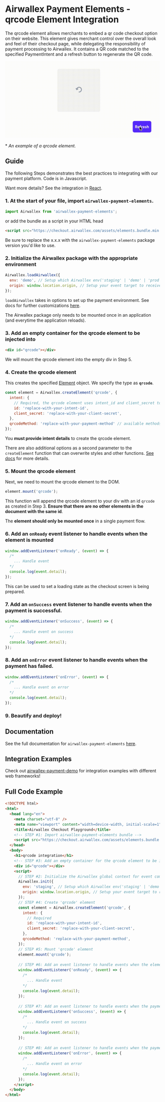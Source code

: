 # Airwallex Payment Elements - qrcode Element Integration

The qrcode element allows merchants to embed a qr code checkout option on their website. This element gives merchant control over the overall look and feel of their checkout page, while delegating the responsibility of payment processing to Airwallex. It contains a QR code matched to the specified PaymentIntent and a refresh button to regenerate the QR code.

![](assets/qrcode.gif)

\* _An example of a qrcode element._

## Guide

The following Steps demonstrates the best practices to integrating with our payment platform. Code is in Javascript.

Want more details? See the integration in [React](/integrations/react/src/components/Qrcode.jsx).

### 1. At the start of your file, import `airwallex-payment-elements`.

```js
import Airwallex from 'airwallex-payment-elements';
```

or add the bundle as a script in your HTML head

```html
<script src="https://checkout.airwallex.com/assets/elements.bundle.min.js"></script>
```

Be sure to replace the x.x.x with the `airwallex-payment-elements` package version you'd like to use.

### 2. Initialize the Airwallex package with the appropriate environment

```js
Airwallex.loadAirwallex({
  env: 'demo', // Setup which Airwallex env('staging' | 'demo' | 'prod') to integrate with
  origin: window.location.origin, // Setup your event target to receive the browser events message
});
```

`loadAirwallex` takes in options to set up the payment environment. See docs for further customizations [here](/docs#loadAirwallex).

The Airwallex package only needs to be mounted once in an application (and everytime the application reloads).

### 3. Add an empty container for the qrcode element to be injected into

```html
<div id="qrcode"></div>
```

We will mount the qrcode element into the empty div in Step 5.

### 4. Create the qrcode element

This creates the specified [Element](/docs#Element) object. We specify the type as **`qrcode`**.

```js
const element = Airwallex.createElement('qrcode', {
  intent: {
    // Required, the qrcode element uses intent_id and client_secret to prepare checkout
    id: 'replace-with-your-intent-id',
    client_secret: 'replace-with-your-client-secret',
  },
  qrcodeMethod: 'replace-with-your-payment-method' // available methods: 'alipayhk', 'kakaopay', 'wechatpay'
});
```

You **must provide intent details** to create the qrcode element.

There are also additional options as a second parameter to the `createElement` function that can overwrite styles and other functions. [See docs](/docs#createElement) for more details.

### 5. Mount the qrcode element

Next, we need to mount the qrcode element to the DOM.

```js
element.mount('qrcode');
```

This function will append the qrcode element to your div with an id `qrcode` as created in Step 3. **Ensure that there are no other elements in the document with the same id**.

The **element should only be mounted once** in a single payment flow.

### 6. Add an `onReady` event listener to handle events when the element is mounted

```js
window.addEventListener('onReady', (event) => {
  /*
    ... Handle event
  */
  console.log(event.detail);
});
```

This can be used to set a loading state as the checkout screen is being prepared.

### 7. Add an `onSuccess` event listener to handle events when the payment is successful.

```js
window.addEventListener('onSuccess', (event) => {
  /*
    ... Handle event on success
  */
  console.log(event.detail);
});
```

### 8. Add an `onError` event listener to handle events when the payment has failed.

```js
window.addEventListener('onError', (event) => {
  /*
    ... Handle event on error
  */
  console.log(event.detail);
});
```

### 9. Beautify and deploy!

## Documentation

See the full documentation for `airwallex-payment-elements` [here](/docs).

## Integration Examples

Check out [airwallex-payment-demo](/../../tree/master) for integration examples with different web frameworks!

## Full Code Example

```html
<!DOCTYPE html>
<html>
  <head lang="en">
    <meta charset="utf-8" />
    <meta name="viewport" content="width=device-width, initial-scale=1" />
    <title>Airwallex Checkout Playground</title>
    <!-- STEP #1: Import airwallex-payment-elements bundle -->
    <script src="https://checkout.airwallex.com/assets/elements.bundle.min.js"></script>
  </head>
  <body>
    <h1>qrcode integration</h1>
    <!-- STEP #3: Add an empty container for the qrcode element to be injected into -->
    <div id="qrcode"></div>
    <script>
      // STEP #2: Initialize the Airwallex global context for event communication
      Airwallex.init({
        env: 'staging', // Setup which Airwallex env('staging' | 'demo' | 'prod') to integrate with
        origin: window.location.origin, // Setup your event target to receive the browser events message
      });
      // STEP #4: Create 'qrcode' element
      const element = Airwallex.createElement('qrcode', {
        intent: {
          // Required
          id: 'replace-with-your-intent-id',
          client_secret: 'replace-with-your-client-secret',
        },
        qrcodeMethod: 'replace-with-your-payment-method',
      });
      // STEP #5: Mount 'qrcode' element
      element.mount('qrcode');

      // STEP #6: Add an event listener to handle events when the element is mounted
      window.addEventListener('onReady', (event) => {
        /*
          ... Handle event
        */
        console.log(event.detail);
      });

      // STEP #7: Add an event listener to handle events when the payment is successful.
      window.addEventListener('onSuccess', (event) => {
        /*
          ... Handle event on success
        */
        console.log(event.detail);
      });

      // STEP #8: Add an event listener to handle events when the payment has failed.
      window.addEventListener('onError', (event) => {
        /*
          ... Handle event on error
        */
        console.log(event.detail);
      });
    </script>
  </body>
</html>
```
